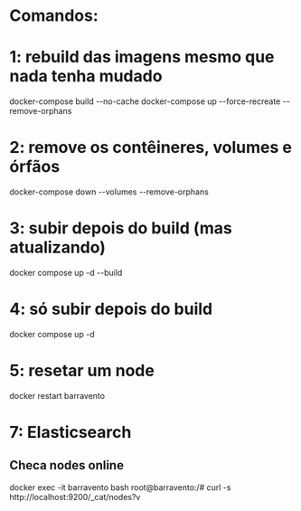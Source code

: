 # Comandos: 
# 1: rebuild das imagens mesmo que nada tenha mudado
docker-compose build --no-cache
docker-compose up --force-recreate --remove-orphans
# 2: remove os contêineres, volumes e órfãos
docker-compose down --volumes --remove-orphans

# 3: subir depois do build (mas atualizando)
docker compose up -d --build

# 4: só subir depois do build
docker compose up -d 

# 5: resetar um node
docker restart barravento



# 7: Elasticsearch
## Checa nodes online
docker exec -it barravento bash
root@barravento:/# curl -s http://localhost:9200/_cat/nodes?v
